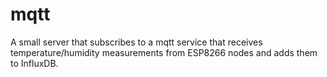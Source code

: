 # mqtt

A small server that subscribes to a mqtt service that receives temperature/humidity measurements from ESP8266 nodes and adds them to InfluxDB.
